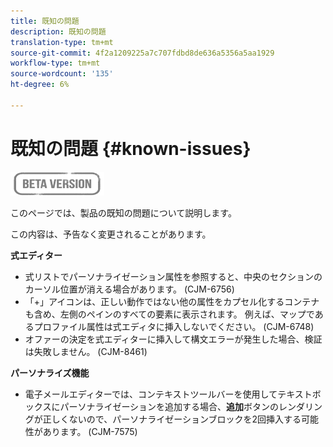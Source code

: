 ```yaml
---
title: 既知の問題
description: 既知の問題
translation-type: tm+mt
source-git-commit: 4f2a1209225a7c707fdbd8de636a5356a5aa1929
workflow-type: tm+mt
source-wordcount: '135'
ht-degree: 6%

---
```


# 既知の問題 {#known-issues}

![](assets/do-not-localize/badge.png)

このページでは、製品の既知の問題について説明します。

この内容は、予告なく変更されることがあります。

**式エディター**

* 式リストでパーソナライゼーション属性を参照すると、中央のセクションのカーソル位置が消える場合があります。 (CJM-6756)
* 「+」アイコンは、正しい動作ではない他の属性をカプセル化するコンテナも含め、左側のペインのすべての要素に表示されます。 例えば、マップであるプロファイル属性は式エディタに挿入しないでください。 (CJM-6748)
* オファーの決定を式エディターに挿入して構文エラーが発生した場合、検証は失敗しません。 (CJM-8461)

**パーソナライズ機能**

* 電子メールエディターでは、コンテキストツールバーを使用してテキストボックスにパーソナライゼーションを追加する場合、**追加**&#x200B;ボタンのレンダリングが正しくないので、パーソナライゼーションブロックを2回挿入する可能性があります。 (CJM-7575)
